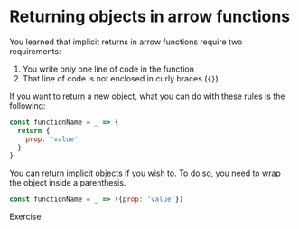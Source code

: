 # Returning objects in arrow functions

You learned that implicit returns in arrow functions require two requirements:

1. You write only one line of code in the function
2. That line of code is not enclosed in curly braces (`{}`)

If you want to return a new object, what you can do with these rules is the following:

```js
const functionName = _ => {
  return {
    prop: 'value'
  }
}
```

You can return implicit objects if you wish to. To do so, you need to wrap the object inside a parenthesis.

```js
const functionName = _ => ({prop: 'value'})
```

Exercise